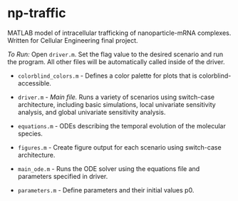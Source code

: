 # np-traffic
MATLAB model of intracellular trafficking of nanoparticle-mRNA complexes. Written for Cellular Engineering final project.

*To Run:* Open `driver.m`. Set the flag value to the desired scenario and run the program. All other files will be automatically called inside of the driver.

- `colorblind_colors.m` - Defines a color palette for plots that is colorblind-accessible.

- `driver.m` - *Main file.* Runs a variety of scenarios using switch-case architecture, including basic simulations, local univariate sensitivity analysis, and global univariate sensitivity analysis.

- `equations.m` - ODEs describing the temporal evolution of the molecular species.

- `figures.m` - Create figure output for each scenario using switch-case architecture.

- `main_ode.m` - Runs the ODE solver using the equations file and parameters specified in driver.

- `parameters.m` - Define parameters and their initial values p0.
